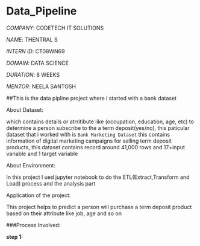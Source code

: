 # Data_Pipeline

*COMPANY*: CODETECH IT SOLUTIONS

*NAME*: THENTRAL S

*INTERN ID*: CT08WN69

*DOMAIN*: DATA SCIENCE

*DURATION*: 8 WEEKS

*MENTOR*: NEELA SANTOSH

##This is the data pipline project where i started with a bank dataset

About Dataset:

which contains details or atrritibute like (occupation, education, age, etc) to determine a person subscribe to the a term deposit(yes/no), this paticular dataset that i worked with is `Bank Marketing Dataset` this contains information of digital marketing campaigns for selling term deposit products, this dataset contains record around 41,000 rows and 17+input variable and 1 target variable

About Environment:

 In this project I ued jupyter notebook to do the ETL(Extract,Transform and Load) process and the analysis part
 
Application of the project:

This project helps to predict a person will purchase a term deposit product based on their attribute like job, age and so on

###Process Involved:

 **step 1:** 
 
